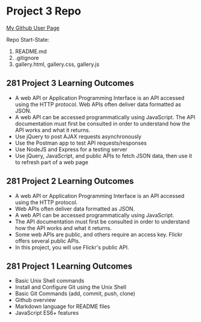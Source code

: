 # Project 3 Repo
[My Github User Page](https://jboone2.github.io/)

Repo Start-State:

1. README.md
2. .gitignore
3. gallery.html, gallery.css, gallery.js

<h2>281 Project 3 Learning Outcomes</h2>
<ul>
<li> A web API or Application Programming Interface is an API accessed using the HTTP protocol. Web APIs often deliver data formatted as JSON.
<li> A web API can be accessed programmatically using JavaScript. The API documentation must first be consulted in order to understand how the API works and what it returns.
<li> Use jQuery to post AJAX requests asynchronously
<li> Use the Postman app to test API requests/responses
<li> Use NodeJS and Express for a testing server
<li> Use jQuery, JavaScript, and public APIs to fetch JSON data, then use it to refresh part of a web page
</ul>

<h2>281 Project 2 Learning Outcomes</h2>
<ul>
<li> A web API or Application Programming Interface is an API accessed using the HTTP protocol.</li>
<li> Web APIs often deliver data formatted as JSON.</li>
<li> A web API can be accessed programmatically using JavaScript.</li>
<li> The API documentation must first be consulted in order to understand how the API works and what it returns.</li>
<li> Some web APIs are public, and others require an access key.  Flickr offers several public APIs.</li>
<li> In this project, you will use Flickr's public API.</li>
</ul>

<h2>281 Project 1 Learning Outcomes</h2>
<ul>
<li> Basic Unix Shell commands </li>
<li> Install and Configure Git using the Unix Shell </li>
<li> Basic Git Commands (add, commit, push, clone) </li>
<li> Github overview </li>
<li> Markdown language for README files </li>
<li> JavaScript ES6+ features </li>
</ul>
